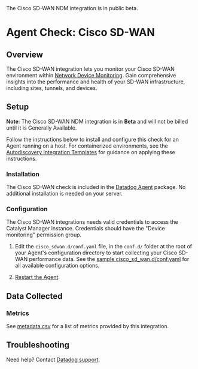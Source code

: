 <div class="alert alert-info">The Cisco SD-WAN NDM integration is in public beta.</div>

# Agent Check: Cisco SD-WAN

## Overview

The Cisco SD-WAN integration lets you monitor your Cisco SD-WAN environment within [Network Device Monitoring][1]. Gain comprehensive insights into the performance and health of your SD-WAN infrastructure, including sites, tunnels, and devices.

## Setup

**Note**: The Cisco SD-WAN NDM integration is in **Beta** and will not be billed until it is Generally Available.

Follow the instructions below to install and configure this check for an Agent running on a host. For containerized environments, see the [Autodiscovery Integration Templates][3] for guidance on applying these instructions.

### Installation

The Cisco SD-WAN check is included in the [Datadog Agent][2] package.
No additional installation is needed on your server.

### Configuration

The Cisco SD-WAN integrations needs valid credentials to access the Catalyst Manager instance.
Credentials should have the "Device monitoring" permission group.

1. Edit the `cisco_sdwan.d/conf.yaml` file, in the `conf.d/` folder at the root of your Agent's configuration directory to start collecting your Cisco SD-WAN performance data. See the [sample cisco_sd_wan.d/conf.yaml][4] for all available configuration options.

2. [Restart the Agent][5].

## Data Collected

### Metrics

See [metadata.csv][6] for a list of metrics provided by this integration.

## Troubleshooting

Need help? Contact [Datadog support][7].

[1]: https://app.datadoghq.com/devices
[2]: https://app.datadoghq.com/account/settings/agent/latest
[3]: https://docs.datadoghq.com/agent/kubernetes/integrations/
[4]: https://github.com/DataDog/datadog-agent/blob/main/cmd/agent/dist/conf.d/cisco_sdwan.d/conf.yaml.example
[5]: https://docs.datadoghq.com/agent/guide/agent-commands/#start-stop-and-restart-the-agent
[6]: https://github.com/DataDog/integrations-core/blob/master/cisco_sdwan/metadata.csv
[7]: https://docs.datadoghq.com/help/
